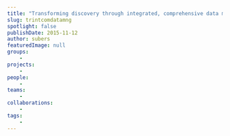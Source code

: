 ```yaml
---
title: "Transforming discovery through integrated, comprehensive data management"
slug: trintcomdatamng
spotlight: false
publishDate: 2015-11-12
author: subers
featuredImage: null
groups:
    - 
projects:
    - 
people:
    - 
teams: 
    - 
collaborations:
    - 
tags:
    - 
---
```


